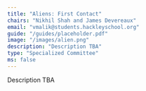 ```yaml
---
title: "Aliens: First Contact"
chairs: "Nikhil Shah and James Devereaux"
email: "vmalik@students.hackleyschool.org"
guide: "/guides/placeholder.pdf"
image: "/images/alien.png"
description: "Description TBA"
type: "Specialized Committee"
ms: false
---
```

Description TBA